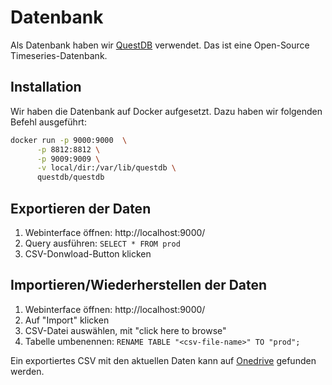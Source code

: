 # Datenbank
Als Datenbank haben wir [QuestDB](https://questdb.io/) verwendet. Das ist eine Open-Source Timeseries-Datenbank.

## Installation
Wir haben die Datenbank auf Docker aufgesetzt. Dazu haben wir folgenden Befehl ausgeführt:
```bash
docker run -p 9000:9000  \
      -p 8812:8812 \
      -p 9009:9009 \
      -v local/dir:/var/lib/questdb \
      questdb/questdb
```

## Exportieren der Daten
1. Webinterface öffnen: http://localhost:9000/
2. Query ausführen: `SELECT * FROM prod`
3. CSV-Donwload-Button klicken


## Importieren/Wiederherstellen der Daten
1. Webinterface öffnen: http://localhost:9000/
2. Auf "Import" klicken
3. CSV-Datei auswählen, mit "click here to browse"
4. Tabelle umbenennen: `RENAME TABLE "<csv-file-name>" TO "prod";`

Ein exportiertes CSV mit den aktuellen Daten kann auf [Onedrive](https://fhnw365-my.sharepoint.com/:u:/g/personal/florin_barbisch_students_fhnw_ch/EVDBHvT9XutLqBT3ds7oPSEB1TXj7PthArsjR60wl9rQfg?e=wLhOkH) gefunden werden.

